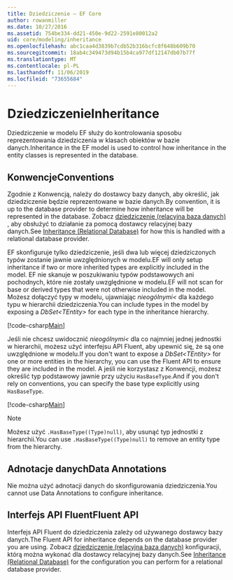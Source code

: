 ```yaml
---
title: Dziedziczenie — EF Core
author: rowanmiller
ms.date: 10/27/2016
ms.assetid: 754be334-dd21-450e-9d22-2591e80012a2
uid: core/modeling/inheritance
ms.openlocfilehash: abc1caa4d3839b7cdb52b316bcfc8f648b609b70
ms.sourcegitcommit: 18ab4c349473d94b15b4ca977df12147db07b77f
ms.translationtype: MT
ms.contentlocale: pl-PL
ms.lasthandoff: 11/06/2019
ms.locfileid: "73655684"
---
```

# <a name="inheritance"></a><span data-ttu-id="8ff6b-102">Dziedziczenie</span><span class="sxs-lookup"><span data-stu-id="8ff6b-102">Inheritance</span></span>

<span data-ttu-id="8ff6b-103">Dziedziczenie w modelu EF służy do kontrolowania sposobu reprezentowania dziedziczenia w klasach obiektów w bazie danych.</span><span class="sxs-lookup"><span data-stu-id="8ff6b-103">Inheritance in the EF model is used to control how inheritance in the entity classes is represented in the database.</span></span>

## <a name="conventions"></a><span data-ttu-id="8ff6b-104">Konwencje</span><span class="sxs-lookup"><span data-stu-id="8ff6b-104">Conventions</span></span>

<span data-ttu-id="8ff6b-105">Zgodnie z Konwencją, należy do dostawcy bazy danych, aby określić, jak dziedziczenie będzie reprezentowane w bazie danych.</span><span class="sxs-lookup"><span data-stu-id="8ff6b-105">By convention, it is up to the database provider to determine how inheritance will be represented in the database.</span></span> <span data-ttu-id="8ff6b-106">Zobacz [dziedziczenie (relacyjna baza danych)](relational/inheritance.md) , aby obsłużyć to działanie za pomocą dostawcy relacyjnej bazy danych.</span><span class="sxs-lookup"><span data-stu-id="8ff6b-106">See [Inheritance (Relational Database)](relational/inheritance.md) for how this is handled with a relational database provider.</span></span>

<span data-ttu-id="8ff6b-107">EF skonfiguruje tylko dziedziczenie, jeśli dwa lub więcej dziedziczonych typów zostanie jawnie uwzględnionych w modelu.</span><span class="sxs-lookup"><span data-stu-id="8ff6b-107">EF will only setup inheritance if two or more inherited types are explicitly included in the model.</span></span> <span data-ttu-id="8ff6b-108">EF nie skanuje w poszukiwaniu typów podstawowych ani pochodnych, które nie zostały uwzględnione w modelu.</span><span class="sxs-lookup"><span data-stu-id="8ff6b-108">EF will not scan for base or derived types that were not otherwise included in the model.</span></span> <span data-ttu-id="8ff6b-109">Możesz dołączyć typy w modelu, ujawniając *nieogólnymi\<* dla każdego typu w hierarchii dziedziczenia.</span><span class="sxs-lookup"><span data-stu-id="8ff6b-109">You can include types in the model by exposing a *DbSet\<TEntity>* for each type in the inheritance hierarchy.</span></span>

[!code-csharp[Main](../../../samples/core/Modeling/Conventions/InheritanceDbSets.cs?highlight=3-4&name=Model)]

<span data-ttu-id="8ff6b-110">Jeśli nie chcesz uwidocznić *nieogólnymi\<* dla co najmniej jednej jednostki w hierarchii, możesz użyć interfejsu API Fluent, aby upewnić się, że są one uwzględnione w modelu.</span><span class="sxs-lookup"><span data-stu-id="8ff6b-110">If you don't want to expose a *DbSet\<TEntity>* for one or more entities in the hierarchy, you can use the Fluent API to ensure they are included in the model.</span></span>
<span data-ttu-id="8ff6b-111">A jeśli nie korzystasz z Konwencji, możesz określić typ podstawowy jawnie przy użyciu `HasBaseType`.</span><span class="sxs-lookup"><span data-stu-id="8ff6b-111">And if you don't rely on conventions, you can specify the base type explicitly using `HasBaseType`.</span></span>

[!code-csharp[Main](../../../samples/core/Modeling/Conventions/InheritanceModelBuilder.cs?highlight=7&name=Context)]

> [!NOTE]
> <span data-ttu-id="8ff6b-112">Możesz użyć `.HasBaseType((Type)null)`, aby usunąć typ jednostki z hierarchii.</span><span class="sxs-lookup"><span data-stu-id="8ff6b-112">You can use `.HasBaseType((Type)null)` to remove an entity type from the hierarchy.</span></span>

## <a name="data-annotations"></a><span data-ttu-id="8ff6b-113">Adnotacje danych</span><span class="sxs-lookup"><span data-stu-id="8ff6b-113">Data Annotations</span></span>

<span data-ttu-id="8ff6b-114">Nie można użyć adnotacji danych do skonfigurowania dziedziczenia.</span><span class="sxs-lookup"><span data-stu-id="8ff6b-114">You cannot use Data Annotations to configure inheritance.</span></span>

## <a name="fluent-api"></a><span data-ttu-id="8ff6b-115">Interfejs API Fluent</span><span class="sxs-lookup"><span data-stu-id="8ff6b-115">Fluent API</span></span>

<span data-ttu-id="8ff6b-116">Interfejs API Fluent do dziedziczenia zależy od używanego dostawcy bazy danych.</span><span class="sxs-lookup"><span data-stu-id="8ff6b-116">The Fluent API for inheritance depends on the database provider you are using.</span></span> <span data-ttu-id="8ff6b-117">Zobacz [dziedziczenie (relacyjna baza danych)](relational/inheritance.md) konfiguracji, którą można wykonać dla dostawcy relacyjnej bazy danych.</span><span class="sxs-lookup"><span data-stu-id="8ff6b-117">See [Inheritance (Relational Database)](relational/inheritance.md) for the configuration you can perform for a relational database provider.</span></span>
